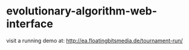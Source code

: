 # evolutionary-algorithm-web-interface

visit a running demo at: http://ea.floatingbitsmedia.de/tournament-run/

